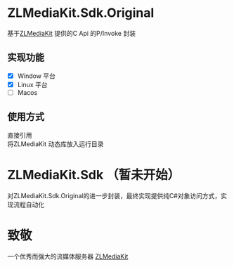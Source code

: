 ﻿# ZLMediaKit.Sdk.Original
基于[ZLMediaKit](https://github.com/xia-chu/ZLMediaKit) 提供的C Api 的P/Invoke 封装

## 实现功能
- [x] Window 平台 
- [x] Linux 平台
- [ ] Macos
## 使用方式
  直接引用  
  将ZLMediaKit 动态库放入运行目录 
  
  
# ZLMediaKit.Sdk （暂未开始）

对ZLMediaKit.Sdk.Original的进一步封装，最终实现提供纯C#对象访问方式，实现流程自动化



# 致敬

一个优秀而强大的流媒体服务器 [ZLMediaKit](https://github.com/xia-chu/ZLMediaKit)


